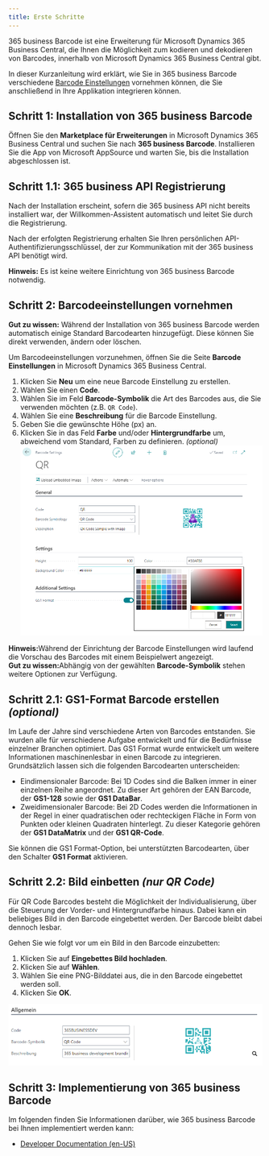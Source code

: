 ```yaml
---
title: Erste Schritte
---
```


365 business Barcode ist eine Erweiterung für Microsoft Dynamics 365 Business Central, die Ihnen die Möglichkeit zum kodieren und dekodieren von Barcodes, innerhalb von Microsoft Dynamics 365 Business Central gibt.

In dieser Kurzanleitung wird erklärt, wie Sie in 365 business Barcode verschiedene [Barcode Einstellungen](barcode-settings.md) vornehmen können, die Sie anschließend in Ihre Applikation integrieren können.

## Schritt 1: Installation von 365 business Barcode

Öffnen Sie den **Marketplace für Erweiterungen** in Microsoft Dynamics 365 Business Central und suchen Sie nach **365 business Barcode**. Installieren Sie die App von Microsoft AppSource und warten Sie, bis die Installation abgeschlossen ist.

## Schritt 1.1: 365 business API Registrierung

Nach der Installation erscheint, sofern die 365 business API nicht bereits installiert war, der Willkommen-Assistent automatisch und leitet Sie durch die Registrierung.

Nach der erfolgten Registrierung erhalten Sie Ihren persönlichen API-Authentifizierungsschlüssel, der zur Kommunikation mit der 365 business API benötigt wird.<br>

<div class="alert alert-info">
    <i class="fa-duotone fa-thin fa-lightbulb fa-lg" style="--fa-secondary-color: #00b7c3; --fa-primary-color: #111111;"></i> <strong>Hinweis:</strong> Es ist keine weitere Einrichtung von 365 business Barcode notwendig.
</div>

## Schritt 2: Barcodeeinstellungen vornehmen

<div class="alert alert-info">
    <i class="fa-duotone fa-thin fa-lightbulb fa-lg" style="--fa-secondary-color: #00b7c3; --fa-primary-color: #111111;"></i> <strong>Gut zu wissen:</strong> Während der Installation von 365 business Barcode werden automatisch einige Standard Barcodearten hinzugefügt. Diese können Sie direkt verwenden, ändern oder löschen.
</div>

Um Barcodeeinstellungen vorzunehmen, öffnen Sie die Seite **Barcode Einstellungen** in Microsoft Dynamics 365 Business Central.

 1. Klicken Sie **Neu** um eine neue Barcode Einstellung zu erstellen.
 2. Wählen Sie einen **Code**.
 3. Wählen Sie im Feld **Barcode-Symbolik** die Art des Barcodes aus, die Sie verwenden möchten (z.B. `QR Code`).
 4. Wählen Sie eine **Beschreibung** für die Barcode Einstellung.
 5. Geben Sie die gewünschte Höhe (px) an.
 6. Klicken Sie in das Feld **Farbe** und/oder **Hintergrundfarbe** um, abweichend vom Standard, Farben zu definieren. _(optional)_<br>![Farbauswahl](/assets/images/365-business-barcode/5c299f7b1b93a3b1b6c71d46c162491a9264e72fb4d66f9e435a182684624243.png)

<div class="alert alert-info">
    <i class="fa-duotone fa-thin fa-lightbulb fa-lg" style="--fa-secondary-color: #00b7c3; --fa-primary-color: #111111;"></i> <strong>Hinweis:</strong>Während der Einrichtung der Barcode Einstellungen wird laufend die Vorschau des Barcodes mit einem Beispielwert angezeigt.
</div>

<div class="alert alert-notice">
    <i class="fa-light fa-hand-point-up fa-lg" style="--fa-secondary-color: #FF0000; --fa-primary-color: #111111; --fa-secondary-opacity: 0.7"></i> <strong>Gut zu wissen:</strong>Abhängig von der gewählten <b>Barcode-Symbolik</b> stehen weitere Optionen zur Verfügung.
</div>

## Schritt 2.1: GS1-Format Barcode erstellen _(optional)_

Im Laufe der Jahre sind verschiedene Arten von Barcodes entstanden. Sie wurden alle für verschiedene Aufgabe entwickelt und für die Bedürfnisse einzelner Branchen optimiert. Das GS1 Format wurde entwickelt um weitere Informationen maschinenlesbar in einen Barcode zu integrieren.
Grundsätzlich lassen sich die folgenden Barcodearten unterscheiden:

 - Eindimensionaler Barcode: Bei 1D Codes sind die Balken immer in einer einzelnen Reihe angeordnet. Zu dieser Art gehören der EAN Barcode, der **GS1-128** sowie der **GS1 DataBar**.
 - Zweidimensionaler Barcode: Bei 2D Codes werden die Informationen in der Regel in einer quadratischen oder rechteckigen Fläche in Form von Punkten oder kleinen Quadraten hinterlegt. Zu dieser Kategorie gehören der **GS1 DataMatrix** und der **GS1 QR-Code**.

Sie können die GS1 Format-Option, bei unterstützten Barcodearten, über den Schalter **GS1 Format** aktivieren.

## Schritt 2.2: Bild einbetten _(nur QR Code)_

Für QR Code Barcodes besteht die Möglichkeit der Individualisierung, über die Steuerung der Vorder- und Hintergrundfarbe hinaus. Dabei kann ein beliebiges Bild in den Barcode eingebettet werden. Der Barcode bleibt dabei dennoch lesbar.

Gehen Sie wie folgt vor um ein Bild in den Barcode einzubetten:

 1. Klicken Sie auf **Eingebettes Bild hochladen**.
 2. Klicken Sie auf **Wählen**.
 3. Wählen Sie eine PNG-Bilddatei aus, die in den Barcode eingebettet werden soll.
 4. Klicken Sie **OK**.

![QR Code mit eingebettetem Bild](/assets/images/365-business-barcode/953eae17f991ea69d2c1ae2559bfedd8566a13203981bdeed545e2f4a976c2fe.png)  

## Schritt 3: Implementierung von 365 business Barcode

Im folgenden finden Sie Informationen darüber, wie 365 business Barcode bei Ihnen implementiert werden kann:

 - [Developer Documentation (en-US)](../../al-developer/365businessbarcode/readme.md)